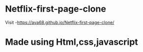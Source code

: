 # Netflix-first-page-clone
Visit -https://ava68.github.io/Netflix-first-page-clone/
# Made using Html,css,javascript
